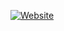 [![Website](https://img.shields.io/badge/Website-Visit-blue?style=for-the-badge&logo=google-chrome&logoColor=white)]([https://example.com](https://playwright.dev/docs/intro))
